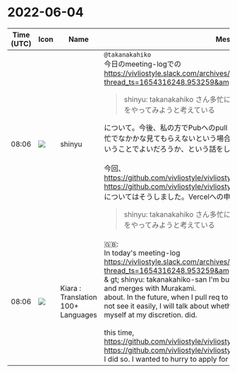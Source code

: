 # 2022-06-04

|Time (UTC)|Icon|Name|Message|
|---|---|---|---|
|08:06|![](https://avatars.slack-edge.com/2018-04-27/354445776386_e258f5ed5ba887b08668_72.jpg)|shinyu|`@takanakahiko`<br>今日のmeeting-logでの<br><https://vivliostyle.slack.com/archives/CNVBHM39V/p1654325551949129?thread_ts=1654316248.953259&amp;cid=CNVBHM39V><br><blockquote>shinyu: takanakahiko さん多忙に付き村上のほうでレビューやマージなどをやってみようと考えている</blockquote>について。今後、私の方でPubへのpull reqをしたとき、takanakahikoさんが多忙でなかかな見てもらえないという場合、私の判断で自分でマージして進めるということでよいだろうか、という話をしました。<br><br>今回、<br><https://github.com/vivliostyle/vivliostyle-pub/pull/185><br><https://github.com/vivliostyle/vivliostyle-pub/pull/188><br>についてはそうしました。Vercelへの申請を急ぎたかったので。<br><blockquote>shinyu: takanakahiko さん多忙に付き村上のほうでレビューやマージなどをやってみようと考えている</blockquote>|
|08:06|![](https://avatars.slack-edge.com/2021-08-02/2324149410423_2aa7423c4133ecb9f168_72.png)|Kiara : Translation 100+ Languages|🇬🇧: <br>In today's meeting-log<br><https://vivliostyle.slack.com/archives/CNVBHM39V/p1654325551949129?thread_ts=1654316248.953259&amp;cid=CNVBHM39V><br>&amp; gt; shinyu: takanakahiko-san I'm busy and I'm thinking of doing reviews and merges with Murakami.<br>about. In the future, when I pull req to Pub, if takanakahiko is busy and can not see it easily, I will talk about whether it is okay to merge and proceed by myself at my discretion. did.<br><br>this time,<br><https://github.com/vivliostyle/vivliostyle-pub/pull/185><br><https://github.com/vivliostyle/vivliostyle-pub/pull/188><br>I did so. I wanted to hurry to apply for Vercel.|
